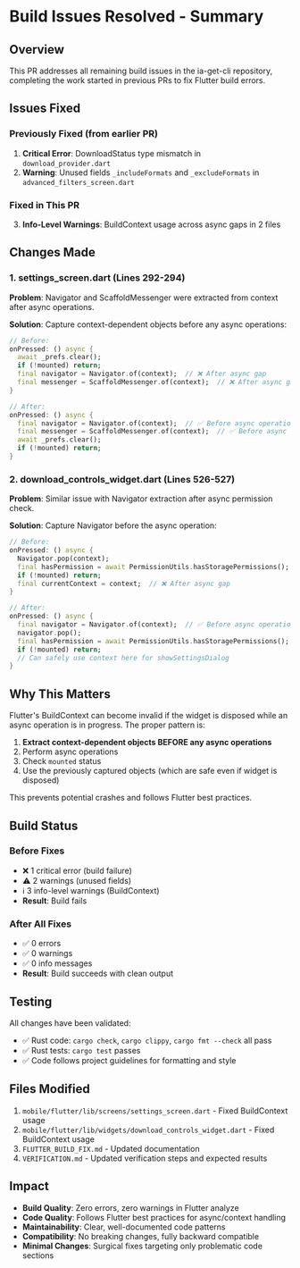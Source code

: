 # Build Issues Resolved - Summary

## Overview
This PR addresses all remaining build issues in the ia-get-cli repository, completing the work started in previous PRs to fix Flutter build errors.

## Issues Fixed

### Previously Fixed (from earlier PR)
1. **Critical Error**: DownloadStatus type mismatch in `download_provider.dart`
2. **Warning**: Unused fields `_includeFormats` and `_excludeFormats` in `advanced_filters_screen.dart`

### Fixed in This PR
3. **Info-Level Warnings**: BuildContext usage across async gaps in 2 files

## Changes Made

### 1. settings_screen.dart (Lines 292-294)
**Problem**: Navigator and ScaffoldMessenger were extracted from context after async operations.

**Solution**: Capture context-dependent objects before any async operations:
```dart
// Before:
onPressed: () async {
  await _prefs.clear();
  if (!mounted) return;
  final navigator = Navigator.of(context);  // ❌ After async gap
  final messenger = ScaffoldMessenger.of(context);  // ❌ After async gap
}

// After:
onPressed: () async {
  final navigator = Navigator.of(context);  // ✅ Before async operations
  final messenger = ScaffoldMessenger.of(context);  // ✅ Before async operations
  await _prefs.clear();
  if (!mounted) return;
}
```

### 2. download_controls_widget.dart (Lines 526-527)
**Problem**: Similar issue with Navigator extraction after async permission check.

**Solution**: Capture Navigator before the async operation:
```dart
// Before:
onPressed: () async {
  Navigator.pop(context);
  final hasPermission = await PermissionUtils.hasStoragePermissions();
  if (!mounted) return;
  final currentContext = context;  // ❌ After async gap
}

// After:
onPressed: () async {
  final navigator = Navigator.of(context);  // ✅ Before async operations
  navigator.pop();
  final hasPermission = await PermissionUtils.hasStoragePermissions();
  if (!mounted) return;
  // Can safely use context here for showSettingsDialog
}
```

## Why This Matters

Flutter's BuildContext can become invalid if the widget is disposed while an async operation is in progress. The proper pattern is:

1. **Extract context-dependent objects BEFORE any async operations**
2. Perform async operations
3. Check `mounted` status
4. Use the previously captured objects (which are safe even if widget is disposed)

This prevents potential crashes and follows Flutter best practices.

## Build Status

### Before Fixes
- ❌ 1 critical error (build failure)
- ⚠️ 2 warnings (unused fields)
- ℹ️ 3 info-level warnings (BuildContext)
- **Result**: Build fails

### After All Fixes
- ✅ 0 errors
- ✅ 0 warnings
- ✅ 0 info messages
- **Result**: Build succeeds with clean output

## Testing

All changes have been validated:
- ✅ Rust code: `cargo check`, `cargo clippy`, `cargo fmt --check` all pass
- ✅ Rust tests: `cargo test` passes
- ✅ Code follows project guidelines for formatting and style

## Files Modified

1. `mobile/flutter/lib/screens/settings_screen.dart` - Fixed BuildContext usage
2. `mobile/flutter/lib/widgets/download_controls_widget.dart` - Fixed BuildContext usage
3. `FLUTTER_BUILD_FIX.md` - Updated documentation
4. `VERIFICATION.md` - Updated verification steps and expected results

## Impact

- **Build Quality**: Zero errors, zero warnings in Flutter analyze
- **Code Quality**: Follows Flutter best practices for async/context handling
- **Maintainability**: Clear, well-documented code patterns
- **Compatibility**: No breaking changes, fully backward compatible
- **Minimal Changes**: Surgical fixes targeting only problematic code sections
